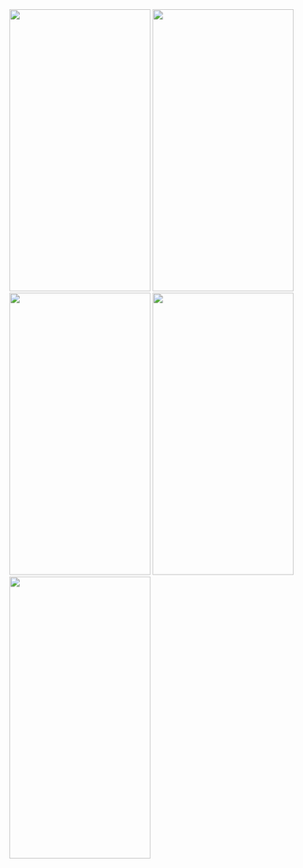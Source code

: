 
<img src = "https://user-images.githubusercontent.com/113818392/196942194-36203bad-6455-4076-85f6-c8d885cf710b.jpg" height="500" width="250">

<img src = "https://user-images.githubusercontent.com/113818392/196743629-08af4cd7-01f3-425a-99f9-5ebfc6ac59aa.jpg" height="500" width="250">

<img src = "https://user-images.githubusercontent.com/113818392/196743689-38d15a74-5f2b-4816-8af1-6e6d287e4b8d.jpg" height="500" width="250">

<img src = "https://user-images.githubusercontent.com/113818392/196743747-b7c34db2-5818-4dd9-8d91-fbbee8486fb0.jpg" height="500" width="250">

<img src = "https://user-images.githubusercontent.com/113818392/196743791-be305ae0-9afa-4ac2-80fc-cf7c883fd79b.jpg" height="500" width="250">
